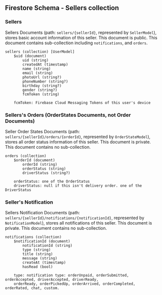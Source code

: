 ## Firestore Schema - Sellers collection

### Sellers

Sellers Documents (path: `sellers/{sellerId}`, represented by `SellerModel`), stores basic account
information of this seller. This document is public. This document contains sub-collection
including `notifications`, and `orders`.

```
sellers (collection) [UserModel]
    $uid (document)
        uid (string)
        createdAt (timestamp)
        name (string)
        email (string)
        photoUrl (string?)
        phoneNumber (string?) 
        birthday (string?)
        gender (string?)
        fcmToken (string)
        
    fcmToken: Firebase Cloud Messaging Tokens of this user's device
```

### Sellers's Orders (OrderStates Documents, not Order Documents)

Seller Order States Documents (path: `sellers/{sellerId}/orders/{orderId}`, represented by
`OrderStateModel`), stores all order status information of this seller. This document is private.
This document contains no sub-collection.

```
orders (collection)
    $orderId (document)
        orderId (string)
        orderStatus (string)
        driverStatus (string?)
        
    orderStatus: one of the OrderStatus
    driverStatus: null if this isn't delivery order. one of the DriverStatus
```

### Seller's Notification

Sellers Notification Documents (path: `sellers/{sellerId}/notifications/{notificationId}`, 
represented by `NotificationModel`), stores all notifications of this seller. This document is 
private. This document contains no sub-collection.

```
notifications (collection)
    $notificationId (document)
        notificationId (string)
        type (string)
        title (string)
        message (string)
        createAt (timestamp)
        hasRead (bool)
        
    type: notification type: orderUnpaid, orderSubmitted, orderAccepted, driverAccepted, driverReady,
    orderReady, orderPickedUp, orderArrived, orderCompleted, orderRated, chat, custom.
```

